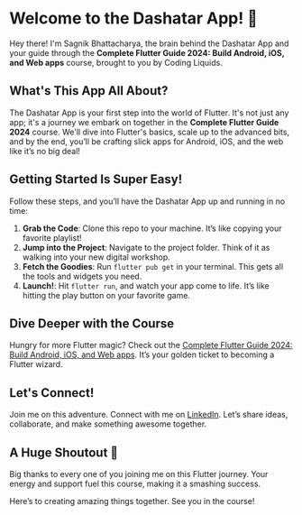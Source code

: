 # Welcome to the Dashatar App! 🚀

Hey there! I'm Sagnik Bhattacharya, the brain behind the Dashatar App and your guide through the **Complete Flutter Guide 2024: Build Android, iOS, and Web apps** course, brought to you by Coding Liquids.

## What's This App All About?

The Dashatar App is your first step into the world of Flutter. It's not just any app; it's a journey we embark on together in the **Complete Flutter Guide 2024** course. We'll dive into Flutter's basics, scale up to the advanced bits, and by the end, you’ll be crafting slick apps for Android, iOS, and the web like it’s no big deal!

## Getting Started Is Super Easy!

Follow these steps, and you’ll have the Dashatar App up and running in no time:

1. **Grab the Code**: Clone this repo to your machine. It’s like copying your favorite playlist!
2. **Jump into the Project**: Navigate to the project folder. Think of it as walking into your new digital workshop.
3. **Fetch the Goodies**: Run `flutter pub get` in your terminal. This gets all the tools and widgets you need.
4. **Launch!**: Hit `flutter run`, and watch your app come to life. It’s like hitting the play button on your favorite game.

## Dive Deeper with the Course

Hungry for more Flutter magic? Check out the [Complete Flutter Guide 2024: Build Android, iOS, and Web apps](https://codingliquids.com). It’s your golden ticket to becoming a Flutter wizard.

## Let's Connect!

Join me on this adventure. Connect with me on [LinkedIn](https://www.linkedin.com/in/sagnik-bhattacharya-916b9463/). Let’s share ideas, collaborate, and make something awesome together.

## A Huge Shoutout 🎉

Big thanks to every one of you joining me on this Flutter journey. Your energy and support fuel this course, making it a smashing success.

Here’s to creating amazing things together. See you in the course!
